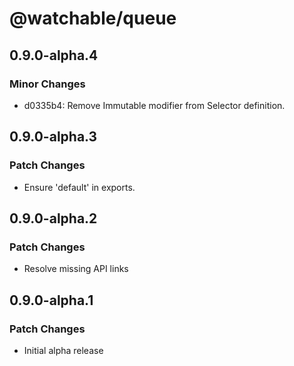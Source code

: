 # @watchable/queue

## 0.9.0-alpha.4

### Minor Changes

- d0335b4: Remove Immutable modifier from Selector definition.

## 0.9.0-alpha.3

### Patch Changes

- Ensure 'default' in exports.

## 0.9.0-alpha.2

### Patch Changes

- Resolve missing API links

## 0.9.0-alpha.1

### Patch Changes

- Initial alpha release
